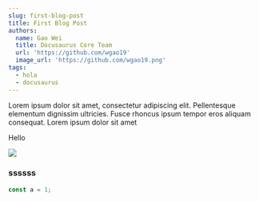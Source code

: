 ```yaml
---
slug: first-blog-post
title: First Blog Post
authors:
  name: Gao Wei
  title: Docusaurus Core Team
  url: 'https://github.com/wgao19'
  image_url: 'https://github.com/wgao19.png'
tags:
  - hola
  - docusaurus
---
```


Lorem ipsum dolor sit amet, consectetur adipiscing elit. Pellentesque elementum dignissim ultricies. Fusce rhoncus ipsum tempor eros aliquam consequat. Lorem ipsum dolor sit amet

Hello

![](/img/undraw_docusaurus_react.svg)

### ssssss

```javascript
const a = 1;
```
